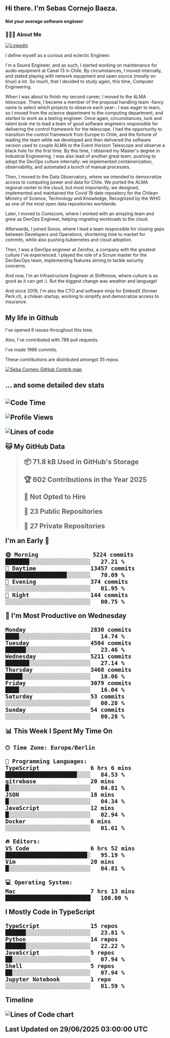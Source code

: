 <h2> Hi there.  I'm Sebas Cornejo Baeza.</h2>
<h4> Not your average software engineer</h4>
<h3> 👨🏻‍💻 About Me </h3>
<a href="http://linkedin.com/in/sebastian-cornejo-baeza/"><img alt="LinkedIn" src="https://img.shields.io/badge/Sebas%20Cornejo%20-informational?style=appveyor&logo=linkedin"></a>


I define myself as a curious and eclectic Engineer.

I'm a Sound Engineer, and as such, I started working on maintenance for audio equipment at Canal 13 in Chile.
By circumstances, I moved internally, and stated playing with network equipment and open source (mostly on linux) 
a lot. So much, that I decided to study again, this time, Computer Engineering.

When I was about to finish my second career, I moved to the ALMA telescope. There, I became a member of the proposal handling team
-fancy name to select which projects to observe each year-. 
I was eager to learn, so I moved from the science department to the computing department, and started to work as 
a testing engineer. Once again, circumstances, luck and talent took me to lead a team of good software engineers 
responsible for delivering the control framework for the telescope. I had the opportunity to transition the control framework from
Europe to Chile, and the fortune of leading the team while we developed and then delivered the software
version used to couple ALMA to the Event Horizon Telescope and observe a black hole for the first time.
By this time, I obtained my Master's degree in Industrial Engineering.
I was also lead of another great team, pushing to adopt the DevOps culture internally: we implemented containerization, observability, and automated a bunch of manual processes.

Then, I moved to the Data Observatory, where we intended to democratize access to computing power
and data for Chile. We ported the ALMA regional center to the cloud, but most importantly, we designed, implemented
and maintained the Covid 19 date repository for the Chilean Ministry of Science, Technology and Knowledge, Recognized by the WHO as one of the most open
data repositories worldwide.

Later, I moved to Comscore, where I worked with an amazing team and grew as DevOps Engineer, helping migrating workloads to the cloud.

Afterwards, I joined Sovos, where I lead a team responsible for closing gaps between Developers and Operations, shortening time to market for commits, while
also pushing kubernetes and cloud adoption.

Then, I was a DevOps engineer at Zerofox, a company with the greatest culture I've experienced. I played the role of a Scrum master for the DevSecOps team,
implementing features aiming to tackle security concerns.

And now, I'm an Infrastructure Engineer at Shiftmove, where culture is as good as it can get :). But the biggest change was weather and language!
 
And since 2019, I'm also the CTO and software ninja for EmbedX (former Perk.cl), a chilean startup, working to simplify and democratize access to insurance.

<h2> My life in Github </h2>

I've opened 6 issues throughout this time.

Also, I've contributed with 789 pull requests.

I've made 1996 commits.

These contributions are distributed amongst 35 repos.

<a href="https://github.com/scornejob/scornejob">
  <picture>
    <source media="(prefers-color-scheme: dark)" srcset="https://raw.githubusercontent.com/scornejob/scornejob/master/profile-3d-contrib/profile-night-green.svg">
    <img alt="Seba Cornejo GitHub Contrib map" src="https://raw.githubusercontent.com/scornejob/scornejob/master/profile-3d-contrib/profile-gitblock.svg">
  </picture>
</a>

<h2>... and some detailed dev stats<h2>

<!--START_SECTION:waka-->
![Code Time](http://img.shields.io/badge/Code%20Time-1%2C199%20hrs%2019%20mins-blue)

![Profile Views](http://img.shields.io/badge/Profile%20Views-0-blue)

![Lines of code](https://img.shields.io/badge/From%20Hello%20World%20I%27ve%20Written-9.3%20million%20lines%20of%20code-blue)

**🐱 My GitHub Data** 

> 📦 71.8 kB Used in GitHub's Storage 
 > 
> 🏆 602 Contributions in the Year 2025
 > 
> 🚫 Not Opted to Hire
 > 
> 📜 23 Public Repositories 
 > 
> 🔑 27 Private Repositories 
 > 
**I'm an Early 🐤** 

```text
🌞 Morning                5224 commits        ███████░░░░░░░░░░░░░░░░░░   27.21 % 
🌆 Daytime                13457 commits       ██████████████████░░░░░░░   70.09 % 
🌃 Evening                374 commits         ░░░░░░░░░░░░░░░░░░░░░░░░░   01.95 % 
🌙 Night                  144 commits         ░░░░░░░░░░░░░░░░░░░░░░░░░   00.75 % 
```
📅 **I'm Most Productive on Wednesday** 

```text
Monday                   2830 commits        ████░░░░░░░░░░░░░░░░░░░░░   14.74 % 
Tuesday                  4504 commits        ██████░░░░░░░░░░░░░░░░░░░   23.46 % 
Wednesday                5211 commits        ███████░░░░░░░░░░░░░░░░░░   27.14 % 
Thursday                 3468 commits        █████░░░░░░░░░░░░░░░░░░░░   18.06 % 
Friday                   3079 commits        ████░░░░░░░░░░░░░░░░░░░░░   16.04 % 
Saturday                 53 commits          ░░░░░░░░░░░░░░░░░░░░░░░░░   00.28 % 
Sunday                   54 commits          ░░░░░░░░░░░░░░░░░░░░░░░░░   00.28 % 
```


📊 **This Week I Spent My Time On** 

```text
🕑︎ Time Zone: Europe/Berlin

💬 Programming Languages: 
TypeScript               6 hrs 6 mins        █████████████████████░░░░   84.53 % 
gitrebase                20 mins             █░░░░░░░░░░░░░░░░░░░░░░░░   04.81 % 
JSON                     18 mins             █░░░░░░░░░░░░░░░░░░░░░░░░   04.34 % 
JavaScript               12 mins             █░░░░░░░░░░░░░░░░░░░░░░░░   02.94 % 
Docker                   6 mins              ░░░░░░░░░░░░░░░░░░░░░░░░░   01.61 % 

🔥 Editors: 
VS Code                  6 hrs 52 mins       ████████████████████████░   95.19 % 
Vim                      20 mins             █░░░░░░░░░░░░░░░░░░░░░░░░   04.81 % 

💻 Operating System: 
Mac                      7 hrs 13 mins       █████████████████████████   100.00 % 
```

**I Mostly Code in TypeScript** 

```text
TypeScript               15 repos            ██████░░░░░░░░░░░░░░░░░░░   23.81 % 
Python                   14 repos            ██████░░░░░░░░░░░░░░░░░░░   22.22 % 
JavaScript               5 repos             ██░░░░░░░░░░░░░░░░░░░░░░░   07.94 % 
Shell                    5 repos             ██░░░░░░░░░░░░░░░░░░░░░░░   07.94 % 
Jupyter Notebook         1 repo              ░░░░░░░░░░░░░░░░░░░░░░░░░   01.59 % 
```



**Timeline**

![Lines of Code chart](https://raw.githubusercontent.com/scornejob/scornejob/master/assets/bar_graph.png)


 Last Updated on 29/06/2025 03:00:00 UTC
<!--END_SECTION:waka-->
